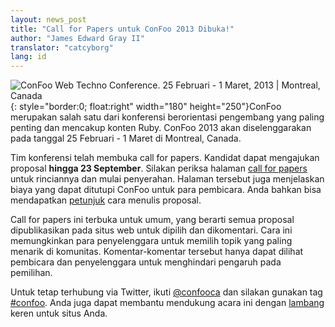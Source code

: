 ```yaml
---
layout: news_post
title: "Call for Papers untuk ConFoo 2013 Dibuka!"
author: "James Edward Gray II"
translator: "catcyborg"
lang: id
---
```


![ConFoo Web Techno Conference. 25 Februari - 1 Maret, 2013 | Montreal, Canada](http://confoo.ca/images/propaganda/2013/en/t-ruby.jpg){: style="border:0; float:right" width="180" height="250"}ConFoo merupakan salah satu dari konferensi berorientasi pengembang
yang paling penting dan mencakup konten Ruby. ConFoo 2013 akan diselenggarakan
pada tanggal 25 Februari - 1 Maret di Montreal, Canada.

Tim konferensi telah membuka call for papers. Kandidat dapat mengajukan proposal
**hingga 23 September**. Silakan periksa halaman [call for papers][1] untuk
rinciannya dan mulai penyerahan. Halaman tersebut juga menjelaskan biaya yang
dapat ditutupi ConFoo untuk para pembicara. Anda bahkan bisa mendapatkan [petunjuk][2]
cara menulis proposal.

Call for papers ini terbuka untuk umum, yang berarti semua proposal dipublikasikan
pada situs web untuk dipilih dan dikomentari. Cara ini memungkinkan para penyelenggara
untuk memilih topik yang paling menarik di komunitas. Komentar-komentar tersebut
hanya dapat dilihat pembicara dan penyelenggara untuk menghindari pengaruh pada pemilihan.

Untuk tetap terhubung via Twitter, ikuti [@confooca][3] dan silakan gunakan tag
[#confoo][4]. Anda juga dapat membantu mendukung acara ini dengan
[lambang][5] keren untuk situs Anda.



[1]: http://confoo.ca/en/call-for-papers
[2]: http://confoo.ca/en/call-for-papers/guidelines
[3]: http://twitter.com/confooca
[4]: http://twitter.com/#!/search/%23confoo
[5]: http://confoo.ca/en/propaganda
